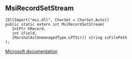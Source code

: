 ## MsiRecordSetStream

```
[DllImport("msi.dll", CharSet = CharSet.Auto)]
public static extern int MsiRecordSetStream(
   IntPtr hRecord,
   int iField,
   [MarshalAs(UnmanagedType.LPTStr)] string szFilePath
);
```

[Microsoft documentation](TODO)

